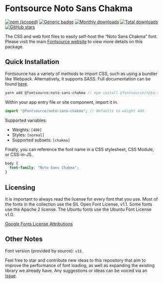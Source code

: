 # Fontsource Noto Sans Chakma

[![npm (scoped)](https://img.shields.io/npm/v/@fontsource/noto-sans-chakma?color=brightgreen)](https://www.npmjs.com/package/@fontsource/noto-sans-chakma) [![Generic badge](https://img.shields.io/badge/fontsource-passing-brightgreen)](https://github.com/fontsource/fontsource) [![Monthly downloads](https://badgen.net/npm/dm/@fontsource/noto-sans-chakma)](https://github.com/fontsource/fontsource) [![Total downloads](https://badgen.net/npm/dt/@fontsource/noto-sans-chakma)](https://github.com/fontsource/fontsource) [![GitHub stars](https://img.shields.io/github/stars/fontsource/fontsource.svg?style=social&label=Star)](https://github.com/fontsource/fontsource/stargazers)

The CSS and web font files to easily self-host the “Noto Sans Chakma” font. Please visit the main [Fontsource website](https://fontsource.org/fonts/noto-sans-chakma) to view more details on this package.

## Quick Installation

Fontsource has a variety of methods to import CSS, such as using a bundler like Webpack. Alternatively, it supports SASS. Full documentation can be found [here](https://fontsource.org/docs/introduction).

```javascript
yarn add @fontsource/noto-sans-chakma // npm install @fontsource/noto-sans-chakma
```

Within your app entry file or site component, import it in.

```javascript
import "@fontsource/noto-sans-chakma"; // Defaults to weight 400.
```

Supported variables:

- Weights: `[400]`
- Styles: `[normal]`
- Supported subsets: `[chakma]`

Finally, you can reference the font name in a CSS stylesheet, CSS Module, or CSS-in-JS.

```css
body {
  font-family: "Noto Sans Chakma";
}
```

## Licensing

It is important to always read the license for every font that you use.
Most of the fonts in the collection use the SIL Open Font License, v1.1. Some fonts use the Apache 2 license. The Ubuntu fonts use the Ubuntu Font License v1.0.

[Google Fonts License Attributions](https://fonts.google.com/attribution)

## Other Notes

Font version (provided by source): `v12`.

Feel free to star and contribute new ideas to this repository that aim to improve the performance of font loading, as well as expanding the existing library we already have. Any suggestions or ideas can be voiced via an [issue](https://github.com/fontsource/fontsource/issues).

